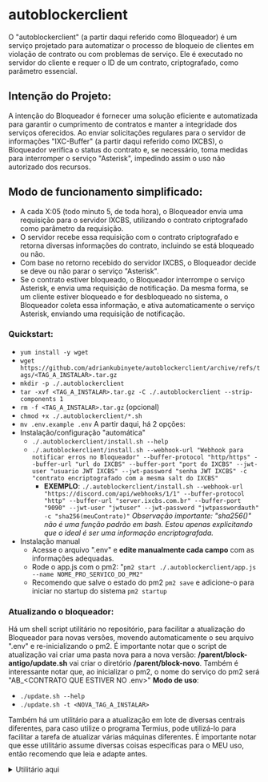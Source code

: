 # autoblockerclient

O "autoblockerclient" (a partir daqui referido como Bloqueador) é um serviço projetado para automatizar o processo de bloqueio de clientes em violação de contrato ou com problemas de serviço. Ele é executado no servidor do cliente e requer o ID de um contrato, criptografado, como parâmetro essencial.

## Intenção do Projeto:

A intenção do Bloqueador é fornecer uma solução eficiente e automatizada para garantir o cumprimento de contratos e manter a integridade dos serviços oferecidos. Ao enviar solicitações regulares para o servidor de informações "IXC-Buffer" (a partir daqui referido como IXCBS), o Bloqueador verifica o status do contrato e, se necessário, toma medidas para interromper o serviço "Asterisk", impedindo assim o uso não autorizado dos recursos.

## Modo de funcionamento simplificado:

* A cada X:05 (todo minuto 5, de toda hora), o Bloqueador envia uma requisição para o servidor IXCBS, utilizando o contrato criptografado como parâmetro da requisição. 
* O servidor recebe essa requisição com o contrato criptografado e retorna diversas informações do contrato, incluindo se está bloqueado ou não. 
* Com base no retorno recebido do servidor IXCBS, o Bloqueador decide se deve ou não parar o serviço "Asterisk".
* Se o contrato estiver bloqueado, o Bloqueador interrompe o serviço Asterisk, e envia uma requisição de notificação. Da mesma forma, se um cliente estiver bloqueado e for desbloqueado no sistema, o Bloqueador coleta essa informação, e ativa automaticamente o serviço Asterisk, enviando uma requisição de notificação.

### Quickstart:

* `yum install -y wget` 
* `wget https://github.com/adriankubinyete/autoblockerclient/archive/refs/tags/<TAG_A_INSTALAR>.tar.gz`
* `mkdir -p ./.autoblockerclient`
* `tar -xvf <TAG_A_INSTALAR>.tar.gz -C ./.autoblockerclient --strip-components 1`
* `rm -f <TAG_A_INSTALAR>.tar.gz` (opcional)
* `chmod +x ./.autoblockerclient/*.sh`
* `mv .env.example .env`
A partir daqui, há 2 opções:
* Instalação/configuração "automática"
    * `./.autoblockerclient/install.sh --help`
    * `./.autoblockerclient/install.sh --webhook-url "Webhook para notificar erros no Bloqueador" --buffer-protocol "http/https" --buffer-url "url do IXCBS" --buffer-port "port do IXCBS" --jwt-user "usuario JWT IXCBS" --jwt-password "senha JWT IXCBS" -c "contrato encriptografado com a mesma salt do IXCBS"`
        * **EXEMPLO**: `./.autoblockerclient/install.sh --webhook-url "https://discord.com/api/webhooks/1/1" --buffer-protocol "http" --buffer-url "server.ixcbs.com.br" --buffer-port "9090" --jwt-user "jwtuser" --jwt-password "jwtpasswordauth" -c "sha256(meuContrato)"`
          *Observação importante: "sha256()" não é uma função padrão em bash. Estou apenas explicitando que o ideal é ser uma informação encriptografada.*
* Instalação manual
    * Acesse o arquivo ".env" e **edite manualmente cada campo** com as informações adequadas.
    * Rode o app.js com o pm2: "`pm2 start ./.autoblockerclient/app.js --name NOME_PRO_SERVICO_DO_PM2"`
    * Recomendo que salve o estado do pm2 `pm2 save` e adicione-o para iniciar no startup do sistema `pm2 startup`
 
### Atualizando o bloqueador:

Há um shell script utilitário no repositório, para facilitar a atualização do Bloqueador para novas versões, movendo automaticamente o seu arquivo ".env" e re-inicializando o pm2.
É importante notar que o script de atualização vai criar uma pasta nova para a nova versão: **/parent/block-antigo/update.sh** vai criar o diretório **/parent/block-novo**. Também é interessante notar que, ao inicializar o pm2, o nome do serviço do pm2 será "AB_<CONTRATO QUE ESTIVER NO .env>"
**Modo de uso**:
   * `./update.sh --help`
   * `./update.sh -t <NOVA_TAG_A_INSTALAR>`

Também há um utilitário para a atualização em lote de diversas centrais diferentes, para caso utilize o programa Termius, pode utilizá-lo para facilitar a tarefa de atualizar várias máquinas diferentes. É importante notar que esse utilitário assume diversas coisas específicas para o MEU uso, então recomendo que leia e adapte antes.

<details><summary>Utilitário aqui</summary>
   Em suma, você atualiza "PATTERN", e "NOVA_VERSAO", e caso queira que o arquivo .env seja editado também, seta os parâmetros no array CONFIGURATIONS, onde "CONFIGURAÇÃO/string VALOR/string OVERWRITE/boolean"
   <br><br>
   Exemplo: Quero que, usando esse utilitário em diversas centrais, sete o novo parâmetro FOO para o valor BAR, e se já tiver esse parâmetro, substitua o valor, independente de qual seja, a linha que coloco no CONFIGURATIONS deve ser: "FOO BAR true", onde "FOO" é o campo que quero conferir se existe ou não, "BAR" é o valor que quero setar àquele campo, e "true" significando que quero substituir o valor, caso tenha algum valor previamente
   <br><br>
   Para utilizar no serviço Termius, é só colar o código inteiro à baixo, em um Snippet.
   <br><br>
   
   ```
# Definindo as variáveis globais
PATTERN="autoblockerclient"
NOVA_VERSAO="0.2.2"

# Lista de configurações a serem modificadas (opcional)
CONFIGURATIONS=(
    "LOGFILE_SPAN 30 false"
)

# ERROR CODES:
# 10 : Não localizou a pasta baseada na PATTERN
# 11 : Encontrou várias pastas no filtro: esperava APENAS 1.
# 12 : A versão que está instalando, já está instalada no host.
# 13 : Erro ao instalar a update através do './update.sh'
#  0 : Sucesso, a versão que está no servidor É a versão que está tentando instalar.

# Função para adicionar ou modificar uma configuração no arquivo .env
# Uso: modifyEnv ENV_PATH CONFIGURACAO VALOR [OVERWRITE]
# OVERWRITE (opcional): Defina como "true" para sobrescrever se a configuração já existir
modifyEnv() {
    local ENV_PATH="$1"
    local CONFIG="$2"
    local VALUE="$3"
    local OVERWRITE="$4"

    # Verifica se o arquivo .env existe
    if [ ! -f "$ENV_PATH" ]; then
        echo "Arquivo .env não encontrado em '$ENV_PATH'"
        return 1
    fi

    # Verifica se a configuração já existe no arquivo .env
    if grep -q "^$CONFIG=" "$ENV_PATH"; then
        if [ "$OVERWRITE" = "true" ]; then
            # Sobrescreve o valor da configuração se a opção de sobrescrever estiver definida
            sudo sed -i "s|^$CONFIG=.*|$CONFIG=$VALUE|" "$ENV_PATH" && \
            echo "Configuração '$CONFIG' sobrescrita com valor '$VALUE'" || \
            echo "Erro ao sobrescrever a configuração '$CONFIG'"
        else
            echo "Configuração '$CONFIG' já existe no arquivo .env. Não foi feita nenhuma alteração."
        fi
    else
        # Adiciona a configuração ao arquivo .env
        echo "$CONFIG=$VALUE" | sudo tee -a "$ENV_PATH" > /dev/null && \
        echo "Configuração '$CONFIG' adicionada com valor '$VALUE'" || \
        echo "Erro ao adicionar a configuração '$CONFIG'"
    fi
}

# Função principal
main() {
    # Conferindo se há algum resultado para esta pattern
    RES=$(find . -maxdepth 1 -name "*$PATTERN*" -printf "%f\n");
    [ -z "$RES" ] && { echo "Não há resultados para a pattern '$PATTERN'. Não é possível prosseguir."; exit 10; }

    # Conferindo se é EXATAMENTE 1 resultado
    QTD_RES=$(echo "$RES" | wc -l); 
    echo "Resultados localizados pelo padrão '$PATTERN': $QTD_RES"; 
    [ "$QTD_RES" -ne 1 ] && { echo "Há mais resultados do que o esperado para a pattern '$PATTERN'! Não é possível prosseguir."; exit 11; }

    # Conferindo se a versão que encontrou é a que está tentando instalar:
    # Verifica se a versão que encontrou é a mesma que está tentando instalar
    if [[ "$RES" =~ ([0-9]+\.[0-9]+\.[0-9]+) ]]; then
        FOUND_VERSION="${BASH_REMATCH[1]}"
        if [ "$FOUND_VERSION" = "$NOVA_VERSAO" ]; then
            echo "A versão encontrada ('$FOUND_VERSION') é a mesma que está tentando instalar ('$NOVA_VERSAO')."
            exit 12  # Código de saída para "Not Modified"
        fi
    fi

    # A partir daqui, já sei qual o caminho até o bloqueador: anoto
    BLOCKER_PATH="$(pwd)/$RES";
    echo "BLOCKER PATH: '$BLOCKER_PATH'";

    # Aplicando as configurações definidas na lista, se houver alguma
    if [ ${#CONFIGURATIONS[@]} -gt 0 ]; then
        for CONFIGURATION in "${CONFIGURATIONS[@]}"; do
            IFS=' ' read -r CONFIG VALUE OVERWRITE <<< "$CONFIGURATION"
            modifyEnv "$BLOCKER_PATH/.env" "$CONFIG" "$VALUE" "$OVERWRITE"
        done
    else
        echo "Nenhuma configuração especificada para modificar."
    fi

    # Atualizando para a nova versão
    sudo "$BLOCKER_PATH/update.sh" -t "$NOVA_VERSAO" && { echo -e "\n\nReinstalação bem sucedida"; sudo rm -rf "$BLOCKER_PATH"; exit 0; } || { echo -e "\n\nDeu errado..."; exit 13; }
}

# Chamada da função principal
main
   ```
</details>
